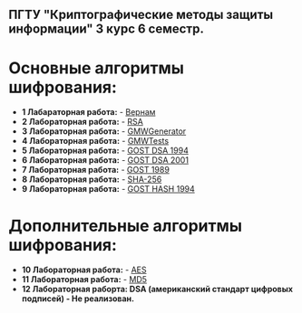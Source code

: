 ## ПГТУ "Криптографические методы защиты информации" 3 курс 6 семестр.

# Основные алгоритмы шифрования:

- **1 Лабараторная работа:** - [Вернам](https://ru.wikipedia.org/wiki/%D0%A8%D0%B8%D1%84%D1%80_%D0%92%D0%B5%D1%80%D0%BD%D0%B0%D0%BC%D0%B0)
- **2 Лабораторная работа:** - [RSA](https://ru.wikipedia.org/wiki/RSA)
- **3 Лабораторная работа:** - [GMWGenerator](http://engineering-science.ru/doc/293828.html)
- **4 Лабораторная работа:** - [GMWTests](https://ru.wikipedia.org/wiki/%D0%A2%D0%B5%D1%81%D1%82%D0%B8%D1%80%D0%BE%D0%B2%D0%B0%D0%BD%D0%B8%D0%B5_%D0%BF%D1%81%D0%B5%D0%B2%D0%B4%D0%BE%D1%81%D0%BB%D1%83%D1%87%D0%B0%D0%B9%D0%BD%D1%8B%D1%85_%D0%BF%D0%BE%D1%81%D0%BB%D0%B5%D0%B4%D0%BE%D0%B2%D0%B0%D1%82%D0%B5%D0%BB%D1%8C%D0%BD%D0%BE%D1%81%D1%82%D0%B5%D0%B9)
- **5 Лабораторная работа:** - [GOST DSA 1994](https://docs.cntd.ru/document/1200004855)
- **6 Лабораторная работа:** - [GOST DSA 2001](https://docs.cntd.ru/document/1200026578)
- **7 Лабораторная работа:** - [GOST 1989](https://docs.cntd.ru/document/1200007350)
- **8 Лабораторная работа:** - [SHA-256](https://ru.wikipedia.org/wiki/SHA-2)
- **9 Лабораторная работа:** - [GOST HASH 1994](https://ru.wikipedia.org/wiki/%D0%93%D0%9E%D0%A1%D0%A2_%D0%A0_34.11-94)

# Дополнительные алгоритмы шифрования:
- **10 Лабораторная работа:** - [AES](https://ru.wikipedia.org/wiki/AES_(%D1%81%D1%82%D0%B0%D0%BD%D0%B4%D0%B0%D1%80%D1%82_%D1%88%D0%B8%D1%84%D1%80%D0%BE%D0%B2%D0%B0%D0%BD%D0%B8%D1%8F))
- **11 Лабораторная работа:** - [MD5](https://ru.wikipedia.org/wiki/MD5)
- **12 Лабораторная раборта: DSA (американский стандарт цифровых подписей) - Не реализован.**


